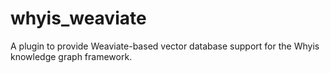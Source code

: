 # whyis_weaviate
A plugin to provide Weaviate-based vector database support for the Whyis knowledge graph framework.
